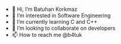 - 👋 Hi, I’m Batuhan Korkmaz
- 👀 I’m interested in Software Engineering
- 🌱 I’m currently learning C and C++
- 💞️ I’m looking to collaborate on developers
- 📫 How to reach me @b4tuk

<!---
75ruhsus/75ruhsus is a ✨ special ✨ repository because its `README.md` (this file) appears on your GitHub profile.
You can click the Preview link to take a look at your changes.
--->
